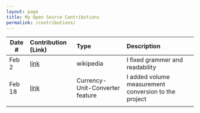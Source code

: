 ```yaml
---
layout: page
title: My Open Source Contributions
permalink: /contributions/
---
```


<!--
Type of the contribution should be "Wikipedia edit", "OpenStreet Map feature", "Documentation", "Course website", "Blog",
"Browser Add-on", etc.

The description should include a brief summary of what you did.

The link should bring us to a public page that shows your contribution. 

Replace the first row with your own contribution. 

-->





| Date #       | Contribution (Link)  | Type  | Description |
|---|:---|:---|:---|
| Feb 2   | [link](http://wikipedia.org/wiki/Special:Contributions/Arnavpatel82)  | wikipedia   |   I fixed grammer and readability    |
|  Feb 18   |  [link](https://github.com/ossd-s25/Currency-Unit-Converter/pull/2/commits/c55ca96249f91cd60e273869492c6096f150ec6f)   |  Currency-Unit-Converter feature   |   I added volume measurement conversion to the project   |
|     |     |     |      |
